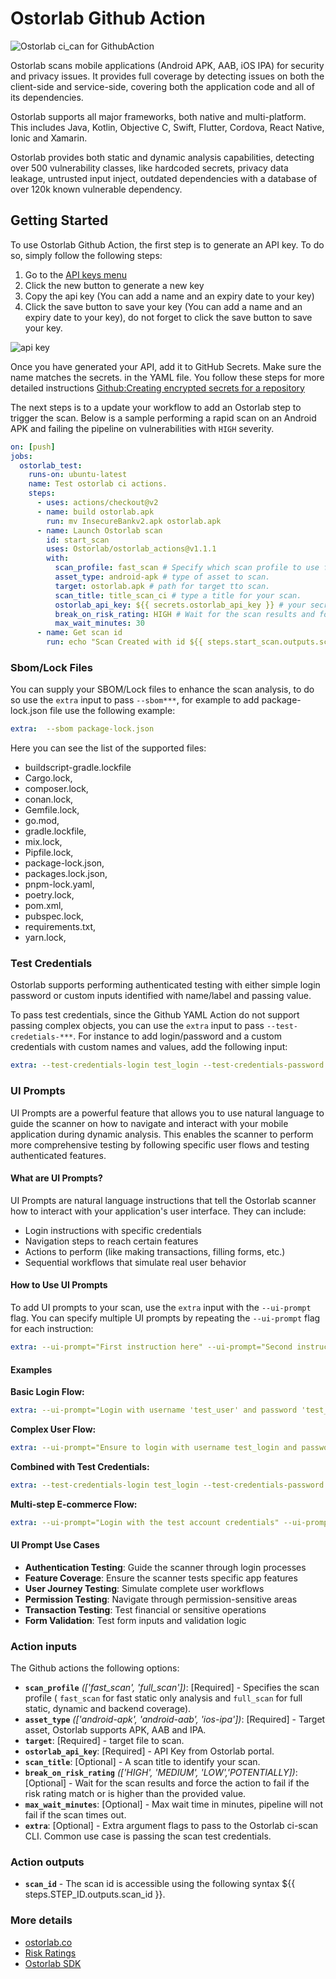 # Ostorlab Github Action

![Ostorlab ci_can for GithubAction](https://i.ibb.co/XF3cwWw/image.png)

Ostorlab scans mobile applications (Android APK, AAB, iOS IPA) for security and privacy issues. It provides full
coverage by detecting issues on both the client-side and service-side, covering both the application code and
all of its dependencies.

Ostorlab supports all major frameworks, both native and multi-platform. This includes Java, Kotlin, Objective C,
Swift, Flutter, Cordova, React Native, Ionic and Xamarin.

Ostorlab provides both static and dynamic analysis capabilities, detecting over 500 vulnerability classes, like
hardcoded secrets, privacy data leakage, untrusted input inject, outdated dependencies with a database of over 120k
known vulnerable dependency.

## Getting Started

To use Ostorlab Github Action, the first step is to generate an API key. To do so, simply follow the following steps:

1. Go to the [API keys menu](https://report.ostorlab.co/library/api/)
2. Click the new button to generate a new key
3. Copy the api key (You can add a name and an expiry date to your key)
4. Click the save button to save your key
   (You can add a name and an expiry date to your key), do not forget to click the save button to save your key.

![api key](https://github.com/jenkinsci/ostorlab-plugin/raw/master/images/jenkins-apikey.png)

Once you have generated your API, add it to GitHub Secrets. Make sure the name matches the secrets.<name> in the YAML
file. You follow these steps for more detailed
instructions [Github:Creating encrypted secrets for a repository](https://docs.github.com/en/actions/security-guides/encrypted-secrets#creating-encrypted-secrets-for-a-repository)

The next steps is to a update your workflow to add an Ostorlab step to trigger the scan. Below is a sample performing
a rapid scan on an Android APK and failing the pipeline on vulnerabilities with `HIGH` severity.

```yaml
on: [push]
jobs:
  ostorlab_test:
    runs-on: ubuntu-latest
    name: Test ostorlab ci actions.
    steps:
      - uses: actions/checkout@v2
      - name: build ostorlab.apk
        run: mv InsecureBankv2.apk ostorlab.apk
      - name: Launch Ostorlab scan
        id: start_scan
        uses: Ostorlab/ostorlab_actions@v1.1.1
        with:
          scan_profile: fast_scan # Specify which scan profile to use for the scan (check scan section).
          asset_type: android-apk # type of asset to scan.
          target: ostorlab.apk # path for target tto scan.
          scan_title: title_scan_ci # type a title for your scan.
          ostorlab_api_key: ${{ secrets.ostorlab_api_key }} # your secret api key.
          break_on_risk_rating: HIGH # Wait for the scan results and force the action to fail if the scan risk is higher
          max_wait_minutes: 30
      - name: Get scan id
        run: echo "Scan Created with id ${{ steps.start_scan.outputs.scan_id }} you can access the full report at https://report.ostorlab.co/scan/${{ steps.start_scan.outputs.scan_id }}/"

```

### Sbom/Lock Files

You can supply your SBOM/Lock files to enhance the scan analysis, to do so use the `extra` 
input to pass `--sbom***`, for example to add package-lock.json file use the following example:

```yaml
extra:  --sbom package-lock.json
```
Here you can see the list of the supported files:

- buildscript-gradle.lockfile
- Cargo.lock,
- composer.lock,
- conan.lock,
- Gemfile.lock,
- go.mod,
- gradle.lockfile,
- mix.lock,
- Pipfile.lock,
- package-lock.json,
- packages.lock.json,
- pnpm-lock.yaml,
- poetry.lock,
- pom.xml,
- pubspec.lock,
- requirements.txt,
- yarn.lock,


### Test Credentials

Ostorlab supports performing authenticated testing with either simple login password or custom inputs identified with
name/label and passing value.

To pass test credentials, since the Github YAML Action do not support passing complex objects, you can use the `extra`
input to pass `--test-credetials-***`. For instance to add login/password and a custom credentials with custom names
and values, add the following input:

```yaml
extra: --test-credentials-login test_login --test-credentials-password test_pass --test-credentials-role ci_role --test-credentials-name foo1 --test-credentials-value bar1 --test-credentials-name foo2 --test-credentials-value bar2
```

### UI Prompts

UI Prompts are a powerful feature that allows you to use natural language to guide the scanner on how to navigate and interact with your mobile application during dynamic analysis. This enables the scanner to perform more comprehensive testing by following specific user flows and testing authenticated features.

#### What are UI Prompts?

UI Prompts are natural language instructions that tell the Ostorlab scanner how to interact with your application's user interface. They can include:
- Login instructions with specific credentials
- Navigation steps to reach certain features
- Actions to perform (like making transactions, filling forms, etc.)
- Sequential workflows that simulate real user behavior

#### How to Use UI Prompts

To add UI prompts to your scan, use the `extra` input with the `--ui-prompt` flag. You can specify multiple UI prompts by repeating the `--ui-prompt` flag for each instruction:

```yaml
extra: --ui-prompt="First instruction here" --ui-prompt="Second instruction here"
```

#### Examples

**Basic Login Flow:**
```yaml
extra: --ui-prompt="Login with username 'test_user' and password 'test_pass'"
```

**Complex User Flow:**
```yaml
extra: --ui-prompt="Ensure to login with username test_login and password test_pass" --ui-prompt="Navigate to the Transfer Funds section and make a transfer of 100 to account number 123456"
```

**Combined with Test Credentials:**
```yaml
extra: --test-credentials-login test_login --test-credentials-password test_pass --test-credentials-role ci_role --ui-prompt="Login using the provided test credentials" --ui-prompt="Navigate to the settings page and update user profile"
```

**Multi-step E-commerce Flow:**
```yaml
extra: --ui-prompt="Login with the test account credentials" --ui-prompt="Add a product to the shopping cart" --ui-prompt="Proceed to checkout and complete the purchase flow"
```
#### UI Prompt Use Cases

- **Authentication Testing**: Guide the scanner through login processes
- **Feature Coverage**: Ensure the scanner tests specific app features
- **User Journey Testing**: Simulate complete user workflows
- **Permission Testing**: Navigate through permission-sensitive areas
- **Transaction Testing**: Test financial or sensitive operations
- **Form Validation**: Test form inputs and validation logic

### Action inputs

The Github actions the following options:

- **`scan_profile`** *(['fast_scan', 'full_scan'])*: [Required] - Specifies the scan profile ( `fast_scan` for fast
  static only analysis and `full_scan` for full static, dynamic and backend coverage).
- **`asset_type`** *(['android-apk', 'android-aab', 'ios-ipa'])*: [Required] - Target asset, Ostorlab supports APK, AAB
  and IPA.
- **`target`**: [Required] - target file to scan.
- **`ostorlab_api_key`**: [Required] - API Key from Ostorlab portal.
- **`scan_title`**: [Optional] - A scan title to identify your scan.
- **`break_on_risk_rating`** *(['HIGH', 'MEDIUM', 'LOW','POTENTIALLY])*: [Optional] - Wait for the scan results and
  force the action to fail if the risk rating match or is higher than the provided value.
- **`max_wait_minutes`**: [Optional] - Max wait time in minutes, pipeline will not fail if the scan times out.
- **`extra`**: [Optional] - Extra argument flags to pass to the Ostorlab ci-scan CLI. Common use case is passing the scan
  test credentials.

### Action outputs

- **`scan_id`** - The scan id is accessible using the following syntax ${{ steps.STEP_ID.outputs.scan_id }}.

### More details

- [ostorlab.co](https://www.ostorlab.co/)
- [Risk Ratings](https://docs.ostorlab.co/guide/#risk-ratings)
- [Ostorlab SDK](https://github.com/ostorlab/ostorlab)
